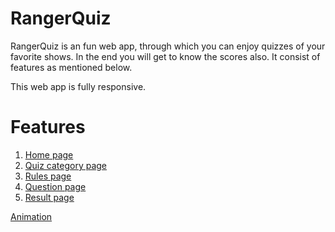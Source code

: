 # RangerQuiz

RangerQuiz is an fun web app, through which you can enjoy quizzes of your favorite shows. In the end you will get to know the scores also. It consist of features as mentioned below.

This web app is fully responsive.

# Features

1. [Home page](https://ranger-quiz.netlify.app/)
2. [Quiz category page](https://ranger-quiz.netlify.app/quiz-category-page.html)
3. [Rules page](https://ranger-quiz.netlify.app/rules-page.html)
4. [Question page](https://ranger-quiz.netlify.app/question-page.html)
5. [Result page](https://ranger-quiz.netlify.app/answer-page.html)

[Animation](/gif/quiz-web-app.gif)
